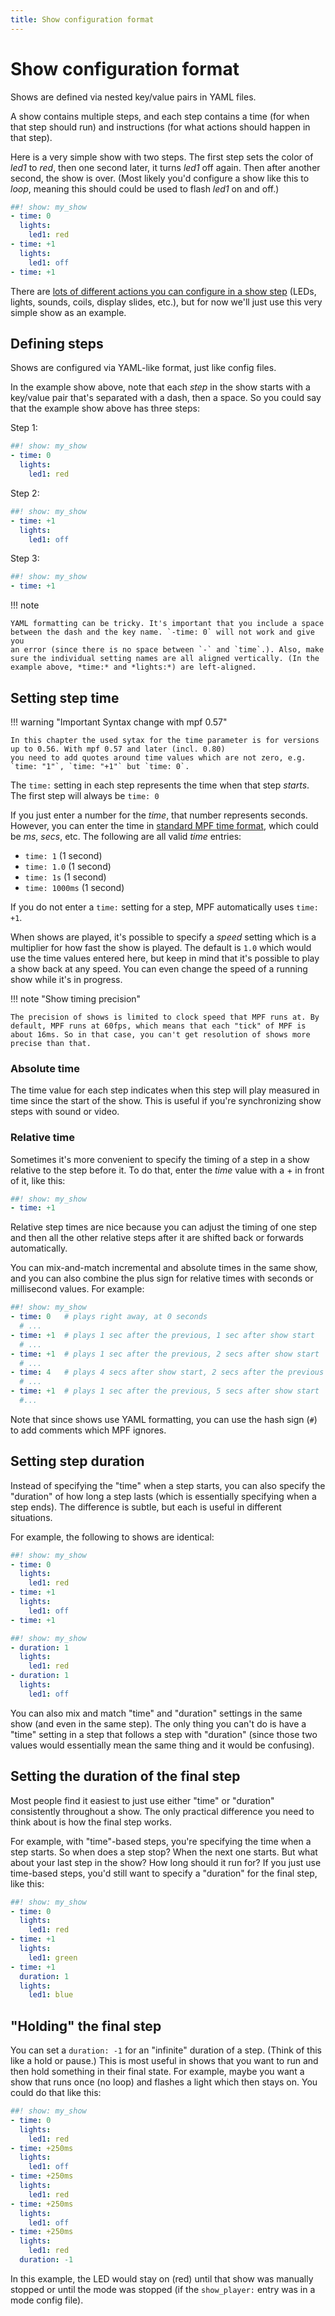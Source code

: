 ```yaml
---
title: Show configuration format
---
```


# Show configuration format


Shows are defined via nested key/value pairs in YAML files.

A show contains multiple steps, and each step contains a time (for when
that step should run) and instructions (for what actions should happen
in that step).

Here is a very simple show with two steps. The first step sets the color
of *led1* to *red*, then one second later, it turns *led1* off again.
Then after another second, the show is over. (Most likely you'd
configure a show like this to *loop*, meaning this should could be used
to flash *led1* on and off.)

``` yaml
##! show: my_show
- time: 0
  lights:
    led1: red
- time: +1
  lights:
    led1: off
- time: +1
```

There are
[lots of different actions you can configure in a show step](../config_players/index.md) (LEDs, lights, sounds, coils, display slides, etc.), but for
now we'll just use this very simple show as an example.

## Defining steps

Shows are configured via YAML-like format, just like config files.

In the example show above, note that each *step* in the show starts with
a key/value pair that's separated with a dash, then a space. So you
could say that the example show above has three steps:

Step 1:

``` yaml
##! show: my_show
- time: 0
  lights:
    led1: red
```

Step 2:

``` yaml
##! show: my_show
- time: +1
  lights:
    led1: off
```

Step 3:

``` yaml
##! show: my_show
- time: +1
```

!!! note

    YAML formatting can be tricky. It's important that you include a space
    between the dash and the key name. `-time: 0` will not work and give you
    an error (since there is no space between `-` and `time`.). Also, make
    sure the individual setting names are all aligned vertically. (In the
    example above, *time:* and *lights:*) are left-aligned.

## Setting step time

!!! warning "Important Syntax change with mpf 0.57"

    In this chapter the used sytax for the time parameter is for versions up to 0.56. With mpf 0.57 and later (incl. 0.80)
    you need to add quotes around time values which are not zero, e.g. `time: "1"`, `time: "+1"` but `time: 0`.

The `time:` setting in each step represents the time when that step
*starts*. The first step will always be `time: 0`

If you just enter a number for the *time*, that number represents
seconds. However, you can enter the time in
[standard MPF time format](../config/instructions/time_strings.md), which could be *ms*, *secs*, etc. The following are all
valid *time* entries:

* `time: 1` (1 second)
* `time: 1.0` (1 second)
* `time: 1s` (1 second)
* `time: 1000ms` (1 second)

If you do not enter a `time:` setting for a step, MPF automatically uses
`time: +1`.

When shows are played, it's possible to specify a *speed* setting which
is a multiplier for how fast the show is played. The default is `1.0`
which would use the time values entered here, but keep in mind that
it's possible to play a show back at any speed. You can even change the
speed of a running show while it's in progress.

!!! note "Show timing precision"

    The precision of shows is limited to clock speed that MPF runs at. By
    default, MPF runs at 60fps, which means that each "tick" of MPF is
    about 16ms. So in that case, you can't get resolution of shows more
    precise than that.

### Absolute time

The time value for each step indicates when this step will play measured
in time since the start of the show. This is useful if you're
synchronizing show steps with sound or video.

### Relative time

Sometimes it's more convenient to specify the timing of a step in a
show relative to the step before it. To do that, enter the *time* value
with a + in front of it, like this:

``` yaml
##! show: my_show
- time: +1
```

Relative step times are nice because you can adjust the timing of one
step and then all the other relative steps after it are shifted back or
forwards automatically.

You can mix-and-match incremental and absolute times in the same show,
and you can also combine the plus sign for relative times with seconds
or millisecond values. For example:

``` yaml
##! show: my_show
- time: 0   # plays right away, at 0 seconds
  # ...
- time: +1  # plays 1 sec after the previous, 1 sec after show start
  # ...
- time: +1  # plays 1 sec after the previous, 2 secs after show start
  # ...
- time: 4   # plays 4 secs after show start, 2 secs after the previous
  # ...
- time: +1  # plays 1 sec after the previous, 5 secs after show start
  #...
```

Note that since shows use YAML formatting, you can use the hash sign
(`#`) to add comments which MPF ignores.

## Setting step duration

Instead of specifying the "time" when a step starts, you can also
specify the "duration" of how long a step lasts (which is essentially
specifying when a step ends). The difference is subtle, but each is
useful in different situations.

For example, the following to shows are identical:

``` yaml
##! show: my_show
- time: 0
  lights:
    led1: red
- time: +1
  lights:
    led1: off
- time: +1
```

``` yaml
##! show: my_show
- duration: 1
  lights:
    led1: red
- duration: 1
  lights:
    led1: off
```

You can also mix and match "time" and "duration" settings in the
same show (and even in the same step). The only thing you can't do is
have a "time" setting in a step that follows a step with "duration"
(since those two values would essentially mean the same thing and it
would be confusing).

## Setting the duration of the final step

Most people find it easiest to just use either "time" or "duration"
consistently throughout a show. The only practical difference you need
to think about is how the final step works.

For example, with "time"-based steps, you're specifying the time when
a step starts. So when does a step stop? When the next one starts. But
what about your last step in the show? How long should it run for? If
you just use time-based steps, you'd still want to specify a
"duration" for the final step, like this:

``` yaml
##! show: my_show
- time: 0
  lights:
    led1: red
- time: +1
  lights:
    led1: green
- time: +1
  duration: 1
  lights:
    led1: blue
```

## "Holding" the final step

You can set a `duration: -1` for an "infinite" duration of a step.
(Think of this like a hold or pause.) This is most useful in shows that
you want to run and then hold something in their final state. For
example, maybe you want a show that runs once (no loop) and flashes a
light which then stays on. You could do that like this:

``` yaml
##! show: my_show
- time: 0
  lights:
    led1: red
- time: +250ms
  lights:
    led1: off
- time: +250ms
  lights:
    led1: red
- time: +250ms
  lights:
    led1: off
- time: +250ms
  lights:
    led1: red
  duration: -1
```

In this example, the LED would stay on (red) until that show was
manually stopped or until the mode was stopped (if the `show_player:`
entry was in a mode config file).
